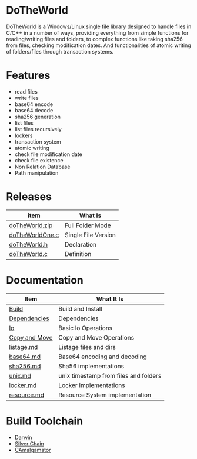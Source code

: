 # DoTheWorld
DoTheWorld is a Windows/Linux single file library designed to handle files in C/C++ in a number of ways, providing everything from simple functions for reading/writing files and folders, to complex functions like taking sha256 from files, checking modification dates. And functionalities of atomic writing of folders/files through transaction systems.

# Features
 - read files
 - write files
 - base64 encode
 - base64 decode
 - sha256 generation
 - list files 
 - list files recursively 
 - lockers 
 - transaction system
 - atomic writing
 - check file modification date
 - check file existence
 - Non Relation Database
 - Path manipulation


# Releases

| item          | What Is |
|-------        |-----------|
| [doTheWorld.zip](https://github.com/OUIsolutions/DoTheWorld/releases/download/9.0.001/doTheWorld.zip)| Full Folder Mode  |
| [doTheWorldOne.c](https://github.com/OUIsolutions/DoTheWorld/releases/download/9.0.001/doTheWorldOne.c)| Single File Version|
| [doTheWorld.h](https://github.com/OUIsolutions/DoTheWorld/releases/download/9.0.001/doTheWorld.h)|Declaration |
| [doTheWorld.c](https://github.com/OUIsolutions/DoTheWorld/releases/download/9.0.001/doTheWorld.c)|Definition |



# Documentation

| Item          | What It Is |
|-------        |-----------|
| [Build](/docs/build_and_install.md)|Build and Install |
| [Dependencies](/docs/dependencies.md)|Dependencies |
| [Io](/docs/io.md)|Basic Io Operations |
| [Copy and Move](/docs/copy_and_move.md)|Copy and Move Operations |
| [listage.md](/docs/listage.md)|Listage files and dirs |
| [base64.md](/docs/base64.md)|Base64 encoding and decoding |
| [sha256.md](/docs/sha256.md)|Sha56 implementations |
| [unix.md](/docs/unix.md)|unix timestamp from files and folders|
| [locker.md](/docs/locker.md)|Locker Implementations |
| [resource.md](/docs/resource.md)|Resource System implementation |


# Build Toolchain

* [Darwin](https://github.com/OUIsolutions/Darwin)
* [Silver Chain](https://github.com/OUIsolutions/SilverChain)
* [CAmalgamator](https://github.com/OUIsolutions/CAmalgamator)
